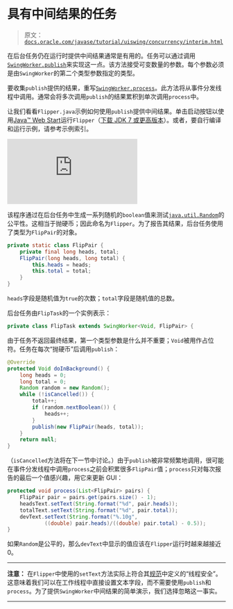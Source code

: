# 具有中间结果的任务

> 原文：[`docs.oracle.com/javase/tutorial/uiswing/concurrency/interim.html`](https://docs.oracle.com/javase/tutorial/uiswing/concurrency/interim.html)

在后台任务仍在运行时提供中间结果通常是有用的。任务可以通过调用[`SwingWorker.publish`](https://docs.oracle.com/javase/8/docs/api/javax/swing/SwingWorker.html#publish-V...-)来实现这一点。该方法接受可变数量的参数。每个参数必须是由`SwingWorker`的第二个类型参数指定的类型。

要收集`publish`提供的结果，重写[`SwingWorker.process`](https://docs.oracle.com/javase/8/docs/api/javax/swing/SwingWorker.html#process-java.util.List-)。此方法将从事件分发线程中调用。通常会将多次调用`publish`的结果累积到单次调用`process`中。

让我们看看``Flipper.java``示例如何使用`publish`提供中间结果。单击启动按钮以使用[Java™ Web Start](http://www.oracle.com/technetwork/java/javase/javawebstart/index.html)运行`Flipper`（[下载 JDK 7 或更高版本](http://www.oracle.com/technetwork/java/javase/downloads/index.html)）。或者，要自行编译和运行示例，请参考示例索引。

![启动 Flipper 示例](https://docs.oracle.com/javase/tutorialJWS/samples/uiswing/FlipperProject/Flipper.jnlp)

该程序通过在后台任务中生成一系列随机的`boolean`值来测试[`java.util.Random`](https://docs.oracle.com/javase/8/docs/api/java/util/Random.html)的公平性。这相当于抛硬币；因此命名为`Flipper`。为了报告其结果，后台任务使用了类型为`FlipPair`的对象。

```java
private static class FlipPair {
    private final long heads, total;
    FlipPair(long heads, long total) {
        this.heads = heads;
        this.total = total;
    }
}

```

`heads`字段是随机值为`true`的次数；`total`字段是随机值的总数。

后台任务由`FlipTask`的一个实例表示：

```java
private class FlipTask extends SwingWorker<Void, FlipPair> {

```

由于任务不返回最终结果，第一个类型参数是什么并不重要；`Void`被用作占位符。任务在每次“抛硬币”后调用`publish`：

```java
@Override
protected Void doInBackground() {
    long heads = 0;
    long total = 0;
    Random random = new Random();
    while (!isCancelled()) {
        total++;
        if (random.nextBoolean()) {
            heads++;
        }
        publish(new FlipPair(heads, total));
    }
    return null;
}

```

（`isCancelled`方法将在下一节中讨论。）由于`publish`被非常频繁地调用，很可能在事件分发线程中调用`process`之前会积累很多`FlipPair`值；`process`只对每次报告的最后一个值感兴趣，用它来更新 GUI：

```java
protected void process(List<FlipPair> pairs) {
    FlipPair pair = pairs.get(pairs.size() - 1);
    headsText.setText(String.format("%d", pair.heads));
    totalText.setText(String.format("%d", pair.total));
    devText.setText(String.format("%.10g", 
            ((double) pair.heads)/((double) pair.total) - 0.5));
}

```

如果`Random`是公平的，那么`devText`中显示的值应该在`Flipper`运行时越来越接近 0。

* * *

**注意：** 在`Flipper`中使用的`setText`方法实际上符合其[规范](https://docs.oracle.com/javase/8/docs/api/javax/swing/text/JTextComponent.html#setText-java.lang.String-)中定义的“线程安全”。这意味着我们可以在工作线程中直接设置文本字段，而不需要使用`publish`和`process`。为了提供`SwingWorker`中间结果的简单演示，我们选择忽略这一事实。

* * *
